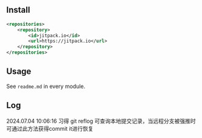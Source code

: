 ## Install

```xml
<repositories>
    <repository>
        <id>jitpack.io</id>
        <url>https://jitpack.io</url>
    </repository>
</repositories>
```

## Usage

See `readme.md` in every module.

## Log
2024.07.04 10:06:16 习得 git reflog 可查询本地提交记录，当远程分支被强推时可通过此方法获得commit it进行恢复